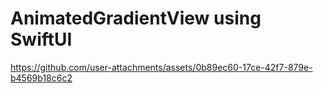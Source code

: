 # AnimatedGradientView using SwiftUI



https://github.com/user-attachments/assets/0b89ec60-17ce-42f7-879e-b4569b18c6c2

